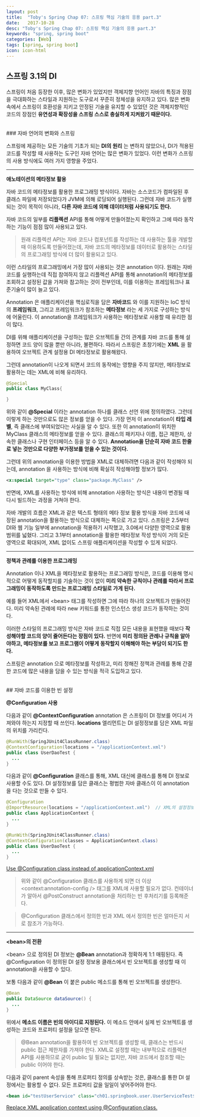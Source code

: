 ```yaml
---
layout: post
title:  "Toby's Spring Chap 07: 스프링 핵심 기술의 응용 part.3"
date:   2017-10-28
desc: "Toby's Spring Chap 07: 스프링 핵심 기술의 응용 part.3"
keywords: "spring, spring boot"
categories: [Web]
tags: [spring, spring boot]
icon: icon-html
---
```


## 스프링 3.1의 DI

스프링이 처음 등장한 이후, 많은 변화가 있었지만 객체지향 언어인 자바의 특징과 장점을 극대화하는 스타일과 지원하는 도구로서 꾸준히 정체성을 유지하고 있다. 많은 변화 속에서 스프링이 호환성을 지키고 안정된 기술을 유지할 수 있었던 것은 객체지향적인 코드의 장점인 **유연성과 확장성을 스프링 스스로 충실하게 지켜왔기 때문이다.**

<br>
### 자바 언어의 변화와 스프링

스프링에 제공하는 모든 기술의 기초가 되는 **DI의 원리** 는 변하지 않았으나, DI가 적용된 코드를 작성할 때 사용하는 도구인 자바 언어는 많은 변화가 있었다. 이런 변화가 스프링의 사용 방식에도 여러 가지 영향을 주었다.

---

**애노테이션의 메타정보 활용**

자바 코드의 메타정보를 활용한 프로그래밍 방식이다. 자바는 소스코드가 컴파일된 후 클래스 파일에 저장되었다가 JVM에 의해 로딩되어 실행된다. 그런데 자바 코드가 실행되는 것이 목적이 아니라, **다른 자바 코드에 의해 데이터처럼 사용되기도 한다.**

자바 코드의 일부를 **리플렉션** API를 통해 어떻게 만들어졌는지 확인하고 그에 따라 동작하는 기능이 점점 많이 사용되고 있다.

> 원래 리플렉션 API는 자바 코드나 컴포넌트를 작성하는 데 사용하는 툴을 개발할 때 이용하도록 만들어졌는데, 자바 코드의 메타정보를 데이터로 활용하는 스타일의 프로그래밍 방식에 더 많이 활용되고 있다.

이런 스타일의 프로그래밍에서 가장 많이 사용되는 것은 annotation 이다. 원래는 자바 코드를 실행하는데 직접 참여하지 않고 리플렉션 API를 통해 annotation의 메타정보를 조회하고 설정된 값을 가져와 참고하는 것이 전부인데, 이를 이용하는 프레임워크나 표준기술이 많이 늘고 있다.

Annotation 은 애플리케이션을 핵심로직을 담은 **자바코드** 와 이를 지원하는 IoC 방식의 **프레임워크**, 그리고 프레임워크가 참조하는 **메타정보** 라는 세 가지로 구성하는 방식에 어울린다. 이 annotation을 프레임워크가 사용하는 메타정보로 사용할 때 유리한 점이 많다.

DI를 위해 애플리케이션을 구성하는 많은 오브젝트들 간의 관계를 자바 코드를 통해 설정하면 코드 양이 많을 뿐만 아니라, 불편하다. 따라서 스프링은 초창기에는 **XML** 을 활용하여 오브젝트 관계 설정용 DI 메타정보로 활용해왔다.

그런데 annotation이 나오게 되면서 코드의 동작에는 영향을 주지 않지만, 메타정보로 활용하는 데는 XML에 비해 유리하다.

~~~java
@Special
public class MyClass{

}
~~~

위와 같이 **@Special** 이라는 annotation 하나를 클래스 선언 위에 정의하였다. 그런데 이렇게 하는 것만으로도 많은 정보를 얻을 수 있다. 가장 먼저 이 annotation이 **타입 레벨**, 즉 클래스에 부여되었다는 사실을 알 수 있다. 또한 이 annotation이 위치한 MyClass 클래스의 메타정보를 얻을 수 있다. 클래스의 패키지나 이름, 접근 제한자, 상속한 클래스나 구현 인터페이스 등을 알 수 있다. **Annotation을 단순히 자바 코드 한줄로 넣는 것만으로 다양한 부가정보를 얻을 수 있는 것이다.**

그런데 위의 annotation을 이용한 방법을 XML로 대체하려면 다음과 같이 작성해야 되는데, annotation 을 사용하는 방식에 비해 확실히 작성해야할 정보가 많다.

~~~xml
<x:special target="type" class="package.MyClass" />
~~~

반면에, XML를 사용하는 방식에 비해 annotation 사용하는 방식은 내용이 변경될 때 다시 빌드하는 과정을 거쳐야 한다.

자바 개발의 흐름은 XML과 같은 텍스트 형태의 메타 정보 활용 방식을 자바 코드에 내장된 annotation을 활용하는 방식으로 대체하는 쪽으로 가고 있다. 스프링은 2.5부터 DI와 웹 기능 일부에 annotation을 적용하기 시작했고, 3.0에서 다양한 영역으로 활용범위를 넓혔다. 그리고 3.1부터 annotation을 활용한 메타정보 작성 방식이 거의 모든 영역으로 확대되어, XML 없이도 스프링 애플리케이션을 작성할 수 있게 되었다.

---

**정책과 관례를 이용한 프로그래밍**

Annotation 이나 XML을 메타정보로 활용하는 프로그래밍 방식은, 코드를 이용해 명시적으로 어떻게 동작할지를 기술하는 것이 없이 **미리 약속한 규칙이나 관례를 따라서 프로그래밍이 동작하도록 만드는 프로그래밍 스타일로 가게 된다.**

예를 들어 XML에서 \<bean\> 태그를 작성하면 그에 따라 하나의 오브젝트가 만들어진다. 미리 약속된 관례에 따라 new 키워드를 통한 인스턴스 생성 코드가 동작하는 것이다.

이러한 스타일의 프로그래밍 방식은 자바 코드로 직접 모든 내용을 표현했을 때보다 **작성해야할 코드의 양이 줄어든다는 장점이 있다.** 반면에 **미리 정의돤 관례나 규칙을 알아야하고, 메타정보를 보고 프로그램이 어떻게 동작할지 이해해야 하는 부담이 되기도 한다.**

스프링은 annotation 으로 메타정보를 작성하고, 미리 정해진 정책과 관례를 통해 간결한 코드에 많은 내용을 담을 수 있는 방식을 적극 도입하고 있다.

<br>
## 자바 코드를 이용한 빈 설정

**@Configuration 사용**

다음과 같이 **@ContextConfiguration** annotation 은 스프링이 DI 정보를 어디서 가져와야 하는지 지정할 때 쓰인다. **locations** 엘리먼트는 DI 설정정보를 담은 XML 파일의 위치를 가리킨다.

~~~java
@RunWith(SpringJUnit4ClassRunner.class)
@ContextConfiguration(locations = "/applicationContext.xml")
public class UserDaoTest {
  ...
}
~~~

다음과 같이 **@Configuration** 클래스를 통해, XML 대신에 클래스를 통해 DI 정보로 사용할 수도 있다. DI 설정정보를 담은 클래스는 평범한 자바 클래스이 이 annotation을 다는 것으로 만들 수 있다.

~~~java
@Configuration
@ImportResource(locations = "/applicationContext.xml")  // XML의 설정정보를 가져올 수 있다.
public class ApplicationContext {
  ...
}

@RunWith(SpringJUnit4ClassRunner.class)
@ContextConfiguration(classes = ApplicationContext.class)
public class UserDaoTest {
  ...
}
~~~

[Use @Configuration class instead of applicationContext.xml](https://github.com/dhsim86/tobys_spring_study/commit/e9b563672604f451935bd41d41d1fe20939285a2)

> 위와 같이 @Configuration 클래스를 사용하게 되면 더 이상 \<context:annotation-config /\> 태그를 XML에 사용할 필요가 없다. 컨테이너가 알아서 @PostConstruct annotation을 처리하는 빈 후처리기를 등록해준다.

> @Configuration 클래스에서 정의한 빈과 XML 에서 정의한 빈은 얼마든지 서로 참조가 가능하다.

---

**\<bean\>의 전환**

\<bean\> 으로 정의된 DI 정보는 **@Bean** annotation과 정확하게 1:1 매핑된다. 즉 @Configuration 이 정의된 DI 설정 정보용 클래스에서 빈 오브젝트를 생성할 때 이 annotation을 사용할 수 있다.

보통 다음과 같이 **@Bean** 이 붙은 public 메소드를 통해 빈 오브젝트를 생성한다.

~~~java
@Bean
public DataSource dataSource() {
  ...
}
~~~

위에서 **메소드 이름은 빈의 아이디로 지정된다.** 이 메소드 안에서 실제 빈 오브젝트를 생성하는 코드와 프로퍼티 설정을 담으면 된다.

> @Bean annotation을 활용하여 빈 오브젝트를 생성할 때, 클래스는 반드시 public 접근 제한자를 가져야 한다. XML로 설정할 때는 내부적으로 리플렉션 API를 사용하므로 굳이 public 일 필요는 없지만, 자바 코드에서 참조할 때는 public 이어야 한다.

다음과 같이 parent 속성을 통해 프로퍼티 정의를 상속받는 것은, 클래스를 통한 DI 설정에서는 활용할 수 없다. 모든 프로퍼티 값을 일일이 넣어주어야 한다.

~~~xml
<bean id="testUserService" class="ch01.springbook.user.UserServiceTest$TestUserService" parent="userService" />
~~~

[Replace XML application context using @Configuration class.](https://github.com/dhsim86/tobys_spring_study/commit/99a6acad9f8795d322de7c16bfffcea5da209eff)
